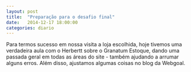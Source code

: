 ```yaml
---
layout: post
title:  "Preparação para o desafio final"
date:   2014-12-17 18:00:00
categories: diario
---
```

Para termos sucesso em nossa visita a loja escolhida, hoje tivemos uma verdadeira aula com o Herbertt sobre o Granatum Estoque, dando uma passada geral em todas as áreas do site - também ajudando a arrumar alguns erros. Além disso, ajustamos algumas coisas no blog da Webgoal.